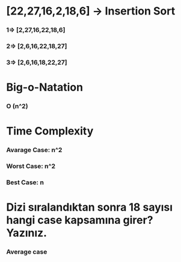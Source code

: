 # [22,27,16,2,18,6] -> Insertion Sort
### 1=> [2,27,16,22,18,6]
### 2=> [2,6,16,22,18,27]
### 3=> [2,6,16,18,22,27]

# Big-o-Natation
### O (n^2)

# Time Complexity
### Avarage Case: n^2
### Worst Case: n^2
### Best Case: n

# Dizi sıralandıktan sonra 18 sayısı hangi case kapsamına girer? Yazınız.
### Average case